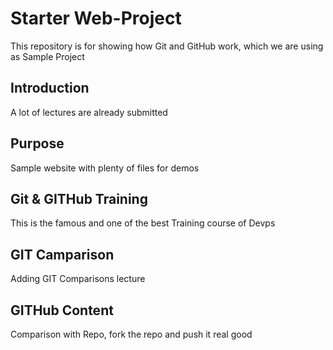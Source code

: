 # Starter Web-Project

This repository is for showing how Git and GitHub work, which we are using as Sample Project

## Introduction
A lot of lectures are already submitted

## Purpose

Sample website with plenty of files for demos

## Git & GITHub Training
This is the famous and one of the best Training course of 
Devps

## GIT Camparison
Adding GIT Comparisons lecture

## GITHub Content
Comparison with Repo, fork the repo and push it real good
